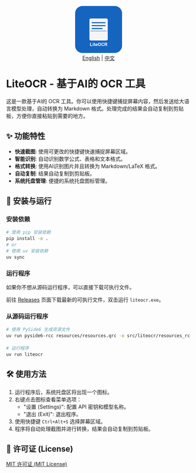 <div align="center">
  <img src="resources/icons/icon.png" width="128" height="128" alt="LiteOCR Icon">
</div>

<div align="center">
  <a href="README.md">English</a> |
  <a href="README_zh.md">中文</a>
</div>

# LiteOCR - 基于AI的 OCR 工具

这是一款基于AI的 OCR 工具。你可以使用快捷键捕捉屏幕内容，然后发送给大语言模型处理，自动转换为 Markdown 格式。处理完成的结果会自动复制到剪贴板，方便你直接粘贴到需要的地方。

## ✨ 功能特性

- **快速截图**: 使用可更改的快捷键快速捕捉屏幕区域。
- **智能识别**: 自动识别数学公式、表格和文本格式。
- **格式转换**: 使用AI识别图片并且转换为 Markdown/LaTeX 格式。
- **自动复制**: 结果自动复制到剪贴板。
- **系统托盘管理**: 便捷的系统托盘图标管理。

## 🚀 安装与运行

### 安装依赖

```bash
# 使用 pip 安装依赖
pip install -e .
# or 
# 使用 uv 安装依赖
uv sync
```

### 运行程序

如果你不想从源码运行程序，可以直接下载可执行文件。

前往 [Releases](https://github.com/zwldarren/LiteOCR/releases) 页面下载最新的可执行文件，双击运行 `liteocr.exe`。

### 从源码运行程序

```bash
# 使用 PySide6 生成资源文件
uv run pyside6-rcc resources/resources.qrc -o src/liteocr/resources_rc.py

# 运行程序
uv run liteocr
```

## 🛠️ 使用方法

1. 运行程序后，系统托盘区将出现一个图标。
2. 右键点击图标查看菜单选项：
   - "设置 (Settings)": 配置 API 密钥和模型名称。
   - "退出 (Exit)": 退出程序。
3. 使用快捷键 `Ctrl+Alt+S` 选择屏幕区域。
4. 程序将自动处理截图并进行转换，结果会自动复制到剪贴板。

## 📄 许可证 (License)

[MIT 许可证 (MIT License)](LICENSE)
